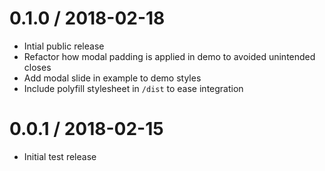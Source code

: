 # 0.1.0 / 2018-02-18

* Intial public release
* Refactor how modal padding is applied in demo to avoided unintended closes
* Add modal slide in example to demo styles
* Include polyfill stylesheet in `/dist` to ease integration

# 0.0.1 / 2018-02-15

* Initial test release
